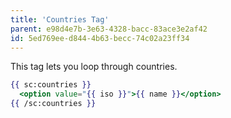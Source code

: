 ```yaml
---
title: 'Countries Tag'
parent: e98d4e7b-3e63-4328-bacc-83ace3e2af42
id: 5ed769ee-d844-4b63-becc-74c02a23ff34
---
```

This tag lets you loop through countries.

```handlebars
{{ sc:countries }}
  <option value="{{ iso }}">{{ name }}</option>
{{ /sc:countries }}
```

